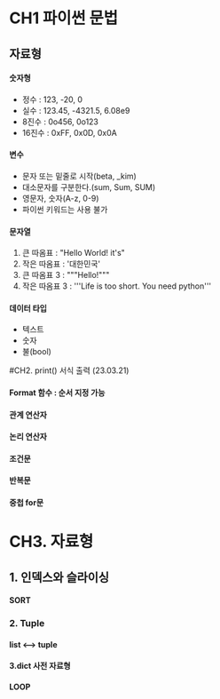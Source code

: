 # CH1 파이썬 문법


## 자료형
#### 숫자형
* 정수 : 123, -20, 0
* 실수 : 123.45, -4321.5, 6.08e9
* 8진수 : 0o456, 0o123
* 16진수 : 0xFF, 0x0D, 0x0A


#### 변수  
* 문자 또는 밑줄로 시작(beta, _kim)
* 대소문자를 구분한다.(sum, Sum, SUM)
* 영문자, 숫자(A-z, 0-9)
* 파이썬 키워드는 사용 불가


#### 문자열
1. 큰 따옴표 : "Hello World! it\'s"
2. 작은 따옴표 : '대한민국'
3. 큰 따옴표 3 : """Hello!"""
4. 작은 따옴표 3 :
'''Life is too short. You need python'''


#### 데이터 타입
+ 텍스트
+ 숫자
+ 불(bool)




#CH2. print() 서식 출력
(23.03.21)

#### Format 함수 : 순서 지정 가능

#### 관계 연산자

#### 논리 연산자

#### 조건문

#### 반복문

#### 중첩 for문



# CH3. 자료형

## 1. 인덱스와 슬라이싱


#### SORT


### 2. Tuple

#### list <--> tuple 


#### 3.dict 사전 자료형
#### LOOP
